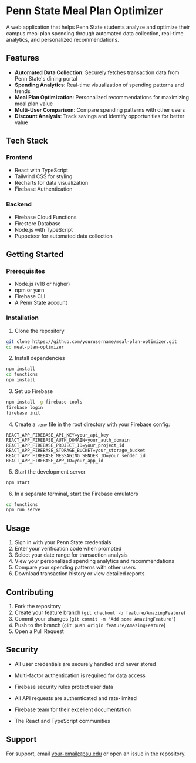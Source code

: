 # Penn State Meal Plan Optimizer

A web application that helps Penn State students analyze and optimize their campus meal plan spending through automated data collection, real-time analytics, and personalized recommendations.

## Features

- **Automated Data Collection**: Securely fetches transaction data from Penn State's dining portal
- **Spending Analytics**: Real-time visualization of spending patterns and trends
- **Meal Plan Optimization**: Personalized recommendations for maximizing meal plan value
- **Multi-User Comparison**: Compare spending patterns with other users
- **Discount Analysis**: Track savings and identify opportunities for better value

## Tech Stack

### Frontend
- React with TypeScript
- Tailwind CSS for styling
- Recharts for data visualization
- Firebase Authentication

### Backend
- Firebase Cloud Functions
- Firestore Database
- Node.js with TypeScript
- Puppeteer for automated data collection

## Getting Started

### Prerequisites
- Node.js (v18 or higher)
- npm or yarn
- Firebase CLI
- A Penn State account

### Installation

1. Clone the repository
```bash
git clone https://github.com/yourusername/meal-plan-optimizer.git
cd meal-plan-optimizer
```

2. Install dependencies
```bash
npm install
cd functions
npm install
```

3. Set up Firebase
```bash
npm install -g firebase-tools
firebase login
firebase init
```

4. Create a `.env` file in the root directory with your Firebase config:
```
REACT_APP_FIREBASE_API_KEY=your_api_key
REACT_APP_FIREBASE_AUTH_DOMAIN=your_auth_domain
REACT_APP_FIREBASE_PROJECT_ID=your_project_id
REACT_APP_FIREBASE_STORAGE_BUCKET=your_storage_bucket
REACT_APP_FIREBASE_MESSAGING_SENDER_ID=your_sender_id
REACT_APP_FIREBASE_APP_ID=your_app_id
```

5. Start the development server
```bash
npm start
```

6. In a separate terminal, start the Firebase emulators
```bash
cd functions
npm run serve
```

## Usage

1. Sign in with your Penn State credentials
2. Enter your verification code when prompted
3. Select your date range for transaction analysis
4. View your personalized spending analytics and recommendations
5. Compare your spending patterns with other users
6. Download transaction history or view detailed reports

## Contributing

1. Fork the repository
2. Create your feature branch (`git checkout -b feature/AmazingFeature`)
3. Commit your changes (`git commit -m 'Add some AmazingFeature'`)
4. Push to the branch (`git push origin feature/AmazingFeature`)
5. Open a Pull Request

## Security

- All user credentials are securely handled and never stored
- Multi-factor authentication is required for data access
- Firebase security rules protect user data
- All API requests are authenticated and rate-limited


- Firebase team for their excellent documentation
- The React and TypeScript communities

## Support

For support, email your-email@psu.edu or open an issue in the repository.
